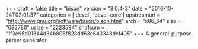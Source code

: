 +++
draft = false
title = "bison"
version = "3.0.4-3"
date = "2016-10-24T02:01:37"
categories = ['devel', 'devel-core']
upstreamurl = "http://www.gnu.org/software/bison/bison.html"
arch = "x86_64"
size = "632780"
usize = "2223594"
sha1sum = "1f3e95d01344d34b806f828dd63c643348dcf405"
+++
A general-purpose parser generator.